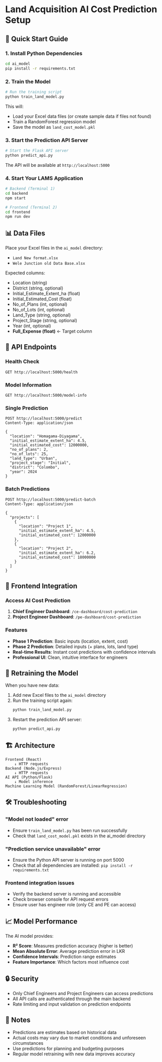 # Land Acquisition AI Cost Prediction Setup

## 🚀 Quick Start Guide

### 1. Install Python Dependencies

```bash
cd ai_model
pip install -r requirements.txt
```

### 2. Train the Model

```bash
# Run the training script
python train_land_model.py
```

This will:
- Load your Excel data files (or create sample data if files not found)
- Train a RandomForest regression model
- Save the model as `land_cost_model.pkl`

### 3. Start the Prediction API Server

```bash
# Start the Flask API server
python predict_api.py
```

The API will be available at `http://localhost:5000`

### 4. Start Your LAMS Application

```bash
# Backend (Terminal 1)
cd backend
npm start

# Frontend (Terminal 2) 
cd frontend
npm run dev
```

## 📊 Data Files

Place your Excel files in the `ai_model` directory:
- `Land New format.xlsx`
- `Wele Junction old Data Base.xlsx`

Expected columns:
- Location (string)
- District (string, optional)
- Initial_Estimate_Extent_ha (float)
- Initial_Estimated_Cost (float)
- No_of_Plans (int, optional)
- No_of_Lots (int, optional)
- Land_Type (string, optional)
- Project_Stage (string, optional)
- Year (int, optional)
- **Full_Expense (float)** ← Target column

## 🔧 API Endpoints

### Health Check
```
GET http://localhost:5000/health
```

### Model Information
```
GET http://localhost:5000/model-info
```

### Single Prediction
```
POST http://localhost:5000/predict
Content-Type: application/json

{
  "location": "Homagama-Diyagama",
  "initial_estimate_extent_ha": 4.5,
  "initial_estimated_cost": 12000000,
  "no_of_plans": 2,
  "no_of_lots": 25,
  "land_type": "Urban",
  "project_stage": "Initial",
  "district": "Colombo",
  "year": 2024
}
```

### Batch Predictions
```
POST http://localhost:5000/predict-batch
Content-Type: application/json

{
  "projects": [
    {
      "location": "Project 1",
      "initial_estimate_extent_ha": 4.5,
      "initial_estimated_cost": 12000000
    },
    {
      "location": "Project 2", 
      "initial_estimate_extent_ha": 6.2,
      "initial_estimated_cost": 18000000
    }
  ]
}
```

## 🎯 Frontend Integration

### Access AI Cost Prediction

1. **Chief Engineer Dashboard**: `/ce-dashboard/cost-prediction`
2. **Project Engineer Dashboard**: `/pe-dashboard/cost-prediction`

### Features
- **Phase 1 Prediction**: Basic inputs (location, extent, cost)
- **Phase 2 Prediction**: Detailed inputs (+ plans, lots, land type)
- **Real-time Results**: Instant cost predictions with confidence intervals
- **Professional UI**: Clean, intuitive interface for engineers

## 🔄 Retraining the Model

When you have new data:

1. Add new Excel files to the `ai_model` directory
2. Run the training script again:
   ```bash
   python train_land_model.py
   ```
3. Restart the prediction API server:
   ```bash
   python predict_api.py
   ```

## 🏗️ Architecture

```
Frontend (React)
    ↓ HTTP requests
Backend (Node.js/Express)
    ↓ HTTP requests  
AI API (Python/Flask)
    ↓ Model inference
Machine Learning Model (RandomForest/LinearRegression)
```

## 🛠️ Troubleshooting

### "Model not loaded" error
- Ensure `train_land_model.py` has been run successfully
- Check that `land_cost_model.pkl` exists in the ai_model directory

### "Prediction service unavailable" error
- Ensure the Python API server is running on port 5000
- Check that all dependencies are installed: `pip install -r requirements.txt`

### Frontend integration issues
- Verify the backend server is running and accessible
- Check browser console for API request errors
- Ensure user has engineer role (only CE and PE can access)

## 📈 Model Performance

The AI model provides:
- **R² Score**: Measures prediction accuracy (higher is better)
- **Mean Absolute Error**: Average prediction error in LKR
- **Confidence Intervals**: Prediction range estimates
- **Feature Importance**: Which factors most influence cost

## 🔒 Security

- Only Chief Engineers and Project Engineers can access predictions
- All API calls are authenticated through the main backend
- Rate limiting and input validation on prediction endpoints

## 📝 Notes

- Predictions are estimates based on historical data
- Actual costs may vary due to market conditions and unforeseen circumstances
- Use predictions for planning and budgeting purposes
- Regular model retraining with new data improves accuracy